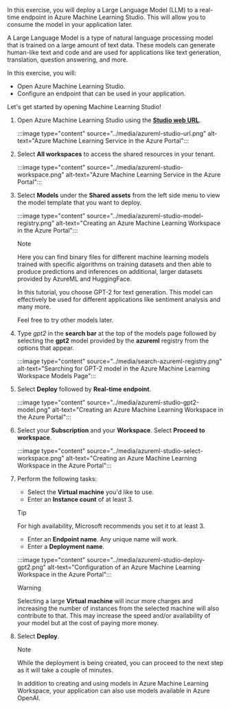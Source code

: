 <!-- markdownlint-disable MD041 -->

In this exercise, you will deploy a Large Language Model (LLM) to a real-time endpoint in Azure Machine Learning Studio. This will allow you to consume the model in your application later.

A Large Language Model is a type of natural language processing model that is trained on a large amount of text data. These models can generate human-like text and code and are used for applications like text generation, translation, question answering, and more.

In this exercise, you will:

- Open Azure Machine Learning Studio.
- Configure an endpoint that can be used in your application.

Let's get started by opening Machine Learning Studio!

1. Open Azure Machine Learning Studio using the [**Studio web URL**](https://ml.azure.com).

    :::image type="content" source="../media/azureml-studio-url.png" alt-text="Azure Machine Learning Service in the Azure Portal":::

2. Select **All workspaces** to access the shared resources in your tenant.

    :::image type="content" source="../media/azureml-studio-workspace.png" alt-text="Azure Machine Learning Service in the Azure Portal":::

3. Select **Models** under the **Shared assets** from the left side menu to view the model template that you want to deploy.

    :::image type="content" source="../media/azureml-studio-model-registry.png" alt-text="Creating an Azure Machine Learning Workspace in the Azure Portal":::

    > [!NOTE]
    > Here you can find binary files for different machine learning models trained with specific algorithms on training datasets and then able to produce predictions and inferences on additional, larger datasets provided by AzureML and HuggingFace.
    >
    > In this tutorial, you choose GPT-2 for text generation. This model can effectively be used for different applications like sentiment analysis and many more.
    >
    > Feel free to try other models later.

4. Type *gpt2* in the **search bar** at the top of the models page followed by selecting the **gpt2** model provided by the **azureml** registry from the options that appear.

    :::image type="content" source="../media/search-azureml-registry.png" alt-text="Searching for GPT-2 model in the Azure Machine Learning Workspace Models Page":::

5. Select **Deploy** followed by **Real-time endpoint**.

    :::image type="content" source="../media/azureml-studio-gpt2-model.png" alt-text="Creating an Azure Machine Learning Workspace in the Azure Portal":::

6. Select your **Subscription** and your **Workspace**. Select **Proceed to workspace**.

    :::image type="content" source="../media/azureml-studio-select-workspace.png" alt-text="Creating an Azure Machine Learning Workspace in the Azure Portal":::

7. Perform the following tasks:
    - Select the **Virtual machine** you'd like to use.
    - Enter an **Instance count** of at least 3.

    > [!TIP]
    > For high availability, Microsoft recommends you set it to at least 3.

    - Enter an **Endpoint name**. Any unique name will work.
    - Enter a **Deployment name**.

    :::image type="content" source="../media/azureml-studio-deploy-gpt2.png" alt-text="Configuration of an Azure Machine Learning Workspace in the Azure Portal":::

    > [!WARNING]
    > Selecting a large **Virtual machine** will incur more charges and increasing the number of instances from the selected machine will also contribute to that.
    > This may increase the speed and/or availability of your model but at the cost of paying more money.

8. Select **Deploy**.

    > [!NOTE]
    > While the deployment is being created, you can proceed to the next step as it will take a couple of minutes.
    >
    > In addition to creating and using models in Azure Machine Learning Workspace, your application can also use models available in Azure OpenAI.
